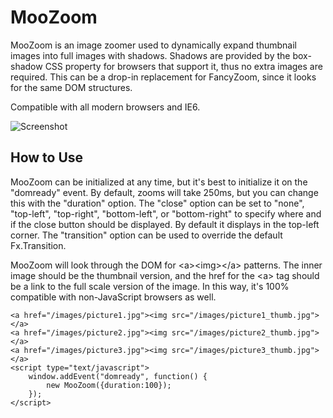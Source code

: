 MooZoom
=========

MooZoom is an image zoomer used to dynamically expand thumbnail images into
full images with shadows.  Shadows are provided by the box-shadow CSS property
for browsers that support it, thus no extra images are required.  This can be a
drop-in replacement for FancyZoom, since it looks for the same DOM structures.

Compatible with all modern browsers and IE6.

![Screenshot](http://luke.ehresman.org/images/screenshots/moozoom_thumb.png)

How to Use
----------

MooZoom can be initialized at any time, but it's best to initialize it on the
"domready" event.  By default, zooms will take 250ms, but you can change this with
the "duration" option.  The "close" option can be set to "none", "top-left",
"top-right", "bottom-left", or "bottom-right" to specify where and if the close
button should be displayed.  By default it displays in the top-left corner.
The "transition" option can be used to override the default Fx.Transition.

MooZoom will look through the DOM for &lt;a&gt;&lt;img&gt;&lt;/a&gt; patterns.
The inner image should be the thumbnail version, and the href for the &lt;a&gt;
tag should be a link to the full scale version of the image.  In this way, it's
100% compatible with non-JavaScript browsers as well.

	<a href="/images/picture1.jpg"><img src="/images/picture1_thumb.jpg"></a>
	<a href="/images/picture2.jpg"><img src="/images/picture2_thumb.jpg"></a>
	<a href="/images/picture3.jpg"><img src="/images/picture3_thumb.jpg"></a>
	<script type="text/javascript">
		window.addEvent("domready", function() {
			new MooZoom({duration:100});
		});
	</script>
